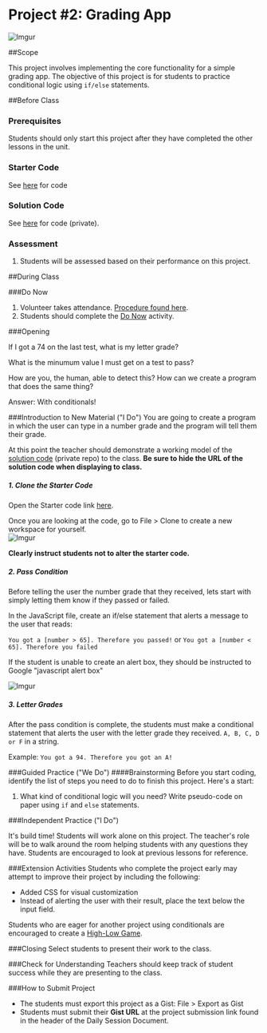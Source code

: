 # Project #2: Grading App

![Imgur](http://i.imgur.com/NOJFDtBl.jpg)

##Scope

This project involves implementing the core functionality for a simple grading app. The objective of this project is for students to practice conditional logic using `if/else` statements.
 
##Before Class

### Prerequisites
Students should only start this project after they have completed the other lessons in the unit.

### Starter Code

See [here](http://jsbin.com/wutibe/edit?html,js,output) for code

### Solution Code

See [here](https://github.com/ScriptEdcurriculum/solutions2015/tree/master/year1/6-javascript1_2/5-project-grading) for code (private).

### Assessment

1. Students will be assessed based on their performance on this project.

##During Class

###Do Now

1. Volunteer takes attendance. [Procedure found here](https://docs.google.com/document/d/19IIhqykr70vj7wnqyJYuQNTkd9GX56Xgl3omD42IcMk/edit).
2. Students should complete the [Do Now](do_now.md) activity.

###Opening

If I got a 74 on the last test, what is my letter grade?

What is the minumum value I must get on a test to pass?

How are you, the human, able to detect this? How can we create a program that does the same thing?

Answer: With conditionals!

###Introduction to New Material ("I Do")
You are going to create a program in which the user can type in a number grade and the program will tell them their grade. 

At this point the teacher should demonstrate a working model of the [solution code](https://github.com/ScriptEdcurriculum/solutions2015/tree/master/year1/6-javascript1_2/5-project-grading) (private repo) to the class. **Be sure to hide the URL of the solution code when displaying to class.**

##### 1. Clone the Starter Code

Open the Starter code link [here](http://jsbin.com/vucobo/edit?html,js,output).

Once you are looking at the code, go to File > Clone to create a new workspace for yourself.  
![Imgur](http://i.imgur.com/Wt5iMBpm.png)

**Clearly instruct students not to alter the starter code.**

##### 2. Pass Condition

Before telling the user the number grade that they received, lets start with simply letting them know if they passed or failed. 

In the JavaScript file, create an if/else statement that alerts a message to the user that reads:

`You got a [number > 65]. Therefore you passed!`
or
`You got a [number < 65]. Therefore you failed`

If the student is unable to create an alert box, they should be instructed to Google "javascript alert box"

![Imgur](http://i.imgur.com/lc6gBmWl.png)

##### 3. Letter Grades

After the pass condition is complete, the students must make a conditional statement that alerts the user with the letter grade they received. `A, B, C, D or F` in a string. 
 
Example: `You got a 94. Therefore you got an A!`

###Guided Practice ("We Do")
####Brainstorming
Before you start coding, identify the list of steps you need to do to finish this project. Here's a start:

1. What kind of conditional logic will you need? Write pseudo-code on paper using `if` and `else` statements.


###Independent Practice ("I Do")

It's build time! Students will work alone on this project. The teacher's role will be to walk around the room helping students with any questions they have. Students are encouraged to look at previous lessons for reference.

###Extension Activities
Students who complete the project early may attempt to improve their project by including the following:  

* Added CSS for visual customization
* Instead of alerting the user with their result, place the text below the input field.

Students who are eager for another project using conditionals are encouraged to create a [High-Low Game](http://www.funbrain.com/cgi-bin/gn.cgi?A1=s&A2=10&A3=1).


###Closing
Select students to present their work to the class.

###Check for Understanding
Teachers should keep track of student success while they are presenting to the class.


###How to Submit Project
* The students must export this project as a Gist: File > Export as Gist
* Students must submit their **Gist URL** at the project submission link found in the header of the Daily Session Document.
